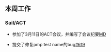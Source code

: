 ## 本周工作

### Sail/ACT

- 参加了3月11日的ACT会议，并编写了会议纪要[MD](./week78/ACT.md)

- 提交了修复pmp test name的bug[#619](https://github.com/riscv-non-isa/riscv-arch-test/pull/620)

